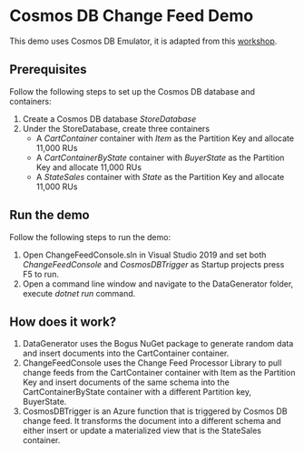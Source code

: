 # Cosmos DB Change Feed Demo
This demo uses Cosmos DB Emulator, it is adapted from this [workshop](https://cosmosdb.github.io/labs/dotnet/labs/08-change_feed_with_azure_functions.html).

## Prerequisites
Follow the following steps to set up the Cosmos DB database and containers:
1. Create a Cosmos DB database _StoreDatabase_
2. Under the StoreDatabase, create three containers
   * A _CartContainer_ container with _Item_ as the Partition Key and allocate 11,000 RUs
   * A _CartContainerByState_ container with _BuyerState_ as the Partition Key and allocate 11,000 RUs
   * A _StateSales_ container with _State_ as the Partition Key and allocate 11,000 RUs
 
 ## Run the demo
 Follow the following steps to run the demo:
 1. Open ChangeFeedConsole.sln in Visual Studio 2019 and set both _ChangeFeedConsole_ and _CosmosDBTrigger_ as Startup projects press F5 to run.
 2. Open a command line window and navigate to the DataGenerator folder, execute _dotnet run_ command.

 ## How does it work?
 1. DataGenerator uses the Bogus NuGet package to generate random data and insert documents into the CartContainer container. 
 2. ChangeFeedConsole uses the Change Feed Processor Library to pull change feeds from the CartContainer container with Item as the Partition Key and insert documents of the same schema into the CartContainerByState container with a different Partition key, BuyerState.
 3. CosmosDBTrigger is an Azure function that is triggered by Cosmos DB change feed. It transforms the document into a different schema and either insert or update a materialized view that is the StateSales container.   
